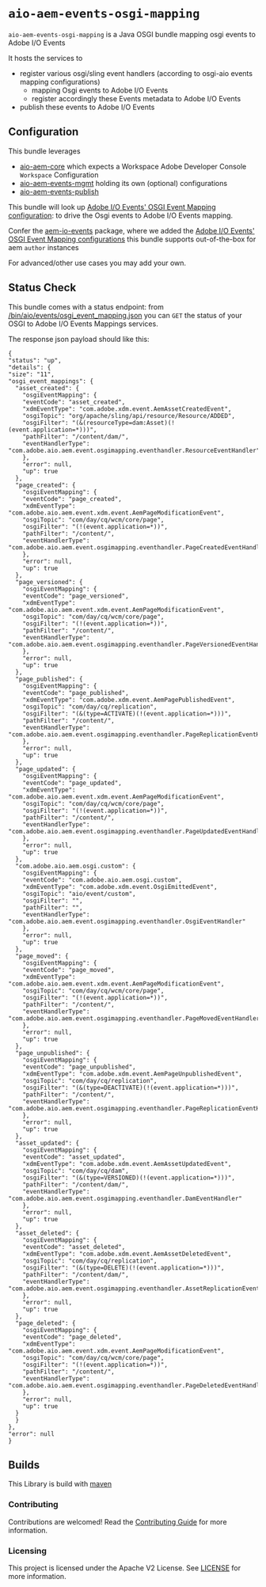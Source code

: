 # `aio-aem-events-osgi-mapping`

`aio-aem-events-osgi-mapping` is a Java OSGI bundle mapping osgi events to Adobe I/O Events 

It hosts the services to
* register various osgi/sling event handlers (according to osgi-aio events mapping configurations) 
  * mapping Osgi events to Adobe I/O Events
  * register accordingly these Events metadata to Adobe I/O Events
* publish these events to Adobe I/O Events

## Configuration

This bundle leverages
* [aio-aem-core](../core_aem) which expects a Workspace Adobe Developer Console `Workspace` Configuration
* [aio-aem-events-mgmt](../events_mgmt_aem) holding its own (optional) configurations
* [aio-aem-events-publish](../events_ingress_aem) 

This bundle will look up [Adobe I/O Events' OSGI Event Mapping configuration](src/main/java/com/adobe/aio/aem/event/osgimapping/ocd/OsgiEventMappingConfig.java):
to drive the Osgi events to Adobe I/O Events mapping.

Confer the [aem-io-events](../aio_aem_events) package, where we added the 
[Adobe I/O Events' OSGI Event Mapping configurations](../aio_aem_events/src/cs/content/jcr_root/apps/aio-aem-events/osgiconfig/config.author/) 
this bundle supports out-of-the-box for aem `author` instances

For advanced/other use cases you may add your own.

## Status Check

This bundle comes with a status endpoint:
from [/bin/aio/events/osgi_event_mapping.json](http://localhost:4502/bin/aio/events/osgi_event_mapping.json)
you can `GET` the status of your OSGI to Adobe I/O Events Mappings services.

The response json payload should like this:

    {
    "status": "up",
    "details": {
    "size": "11",
    "osgi_event_mappings": {
      "asset_created": {
        "osgiEventMapping": {
        "eventCode": "asset_created",
        "xdmEventType": "com.adobe.xdm.event.AemAssetCreatedEvent",
        "osgiTopic": "org/apache/sling/api/resource/Resource/ADDED",
        "osgiFilter": "(&(resourceType=dam:Asset)(!(event.application=*)))",
        "pathFilter": "/content/dam/",
        "eventHandlerType": "com.adobe.aio.aem.event.osgimapping.eventhandler.ResourceEventHandler"
        },
        "error": null,
        "up": true
      },
      "page_created": {
        "osgiEventMapping": {
        "eventCode": "page_created",
        "xdmEventType": "com.adobe.aio.aem.event.xdm.event.AemPageModificationEvent",
        "osgiTopic": "com/day/cq/wcm/core/page",
        "osgiFilter": "(!(event.application=*))",
        "pathFilter": "/content/",
        "eventHandlerType": "com.adobe.aio.aem.event.osgimapping.eventhandler.PageCreatedEventHandler"
        },
        "error": null,
        "up": true
      },
      "page_versioned": {
        "osgiEventMapping": {
        "eventCode": "page_versioned",
        "xdmEventType": "com.adobe.aio.aem.event.xdm.event.AemPageModificationEvent",
        "osgiTopic": "com/day/cq/wcm/core/page",
        "osgiFilter": "(!(event.application=*))",
        "pathFilter": "/content/",
        "eventHandlerType": "com.adobe.aio.aem.event.osgimapping.eventhandler.PageVersionedEventHandler"
        },
        "error": null,
        "up": true
      },
      "page_published": {
        "osgiEventMapping": {
        "eventCode": "page_published",
        "xdmEventType": "com.adobe.xdm.event.AemPagePublishedEvent",
        "osgiTopic": "com/day/cq/replication",
        "osgiFilter": "(&(type=ACTIVATE)(!(event.application=*)))",
        "pathFilter": "/content/",
        "eventHandlerType": "com.adobe.aio.aem.event.osgimapping.eventhandler.PageReplicationEventHandler"
        },
        "error": null,
        "up": true
      },
      "page_updated": {
        "osgiEventMapping": {
        "eventCode": "page_updated",
        "xdmEventType": "com.adobe.aio.aem.event.xdm.event.AemPageModificationEvent",
        "osgiTopic": "com/day/cq/wcm/core/page",
        "osgiFilter": "(!(event.application=*))",
        "pathFilter": "/content/",
        "eventHandlerType": "com.adobe.aio.aem.event.osgimapping.eventhandler.PageUpdatedEventHandler"
        },
        "error": null,
        "up": true
      },
      "com.adobe.aio.aem.osgi.custom": {
        "osgiEventMapping": {
        "eventCode": "com.adobe.aio.aem.osgi.custom",
        "xdmEventType": "com.adobe.xdm.event.OsgiEmittedEvent",
        "osgiTopic": "aio/event/custom",
        "osgiFilter": "",
        "pathFilter": "",
        "eventHandlerType": "com.adobe.aio.aem.event.osgimapping.eventhandler.OsgiEventHandler"
        },
        "error": null,
        "up": true
      },
      "page_moved": {
        "osgiEventMapping": {
        "eventCode": "page_moved",
        "xdmEventType": "com.adobe.aio.aem.event.xdm.event.AemPageModificationEvent",
        "osgiTopic": "com/day/cq/wcm/core/page",
        "osgiFilter": "(!(event.application=*))",
        "pathFilter": "/content/",
        "eventHandlerType": "com.adobe.aio.aem.event.osgimapping.eventhandler.PageMovedEventHandler"
        },
        "error": null,
        "up": true
      },
      "page_unpublished": {
        "osgiEventMapping": {
        "eventCode": "page_unpublished",
        "xdmEventType": "com.adobe.xdm.event.AemPageUnpublishedEvent",
        "osgiTopic": "com/day/cq/replication",
        "osgiFilter": "(&(type=DEACTIVATE)(!(event.application=*)))",
        "pathFilter": "/content/",
        "eventHandlerType": "com.adobe.aio.aem.event.osgimapping.eventhandler.PageReplicationEventHandler"
        },
        "error": null,
        "up": true
      },
      "asset_updated": {
        "osgiEventMapping": {
        "eventCode": "asset_updated",
        "xdmEventType": "com.adobe.xdm.event.AemAssetUpdatedEvent",
        "osgiTopic": "com/day/cq/dam",
        "osgiFilter": "(&(type=VERSIONED)(!(event.application=*)))",
        "pathFilter": "/content/dam/",
        "eventHandlerType": "com.adobe.aio.aem.event.osgimapping.eventhandler.DamEventHandler"
        },
        "error": null,
        "up": true
      },
      "asset_deleted": {
        "osgiEventMapping": {
        "eventCode": "asset_deleted",
        "xdmEventType": "com.adobe.xdm.event.AemAssetDeletedEvent",
        "osgiTopic": "com/day/cq/replication",
        "osgiFilter": "(&(type=DELETE)(!(event.application=*)))",
        "pathFilter": "/content/dam/",
        "eventHandlerType": "com.adobe.aio.aem.event.osgimapping.eventhandler.AssetReplicationEventHandler"
        },
        "error": null,
        "up": true
      },
      "page_deleted": {
        "osgiEventMapping": {
        "eventCode": "page_deleted",
        "xdmEventType": "com.adobe.aio.aem.event.xdm.event.AemPageModificationEvent",
        "osgiTopic": "com/day/cq/wcm/core/page",
        "osgiFilter": "(!(event.application=*))",
        "pathFilter": "/content/",
        "eventHandlerType": "com.adobe.aio.aem.event.osgimapping.eventhandler.PageDeletedEventHandler"
        },
        "error": null,
        "up": true
      }
      }
    },
    "error": null
    }

## Builds

This Library is build with [maven](https://maven.apache.org/)

### Contributing

Contributions are welcomed! Read the [Contributing Guide](../.github/CONTRIBUTING.md) for more
information.

### Licensing

This project is licensed under the Apache V2 License. See [LICENSE](../LICENSE.md) for more
information.


